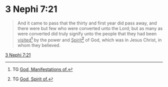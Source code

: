 # 3 Nephi 7:21

> And it came to pass that the thirty and first year did pass away, and there were but few who were converted unto the Lord; but as many as were converted did truly signify unto the people that they had been <u>visited</u>[^a] by the power and <u>Spirit</u>[^b] of God, which was in Jesus Christ, in whom they believed.

[3 Nephi 7:21](https://www.churchofjesuschrist.org/study/scriptures/bofm/3-ne/7?lang=eng&id=p21#p21)


[^a]: TG [God, Manifestations of.](https://www.churchofjesuschrist.org/study/scriptures/tg/god-manifestations-of?lang=eng)
[^b]: TG [God, Spirit of.](https://www.churchofjesuschrist.org/study/scriptures/tg/god-spirit-of?lang=eng)
